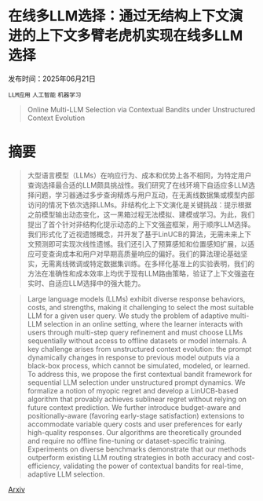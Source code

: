 # 在线多LLM选择：通过无结构上下文演进的上下文多臂老虎机实现在线多LLM选择

发布时间：2025年06月21日

`LLM应用` `人工智能` `机器学习`

> Online Multi-LLM Selection via Contextual Bandits under Unstructured Context Evolution

# 摘要

> 大型语言模型（LLMs）在响应行为、成本和优势上各不相同，为特定用户查询选择最合适的LLM颇具挑战性。我们研究了在线环境下自适应多LLM选择问题，学习器通过多步查询精炼与用户互动，在无离线数据集或模型内部访问的情况下依次选择LLMs。非结构化上下文演化是关键挑战：提示根据之前模型输出动态变化，这一黑箱过程无法模拟、建模或学习。为此，我们提出了首个针对非结构化提示动态的上下文强盗框架，用于顺序LLM选择。我们形式化了近视遗憾概念，并开发了基于LinUCB的算法，无需未来上下文预测即可实现次线性遗憾。我们还引入了预算感知和位置感知扩展，以适应可变查询成本和用户对早期高质量响应的偏好。我们的算法理论基础坚实，无需离线微调或特定数据集训练。在多样化基准上的实验表明，我们的方法在准确性和成本效率上均优于现有LLM路由策略，验证了上下文强盗在实时、自适应LLM选择中的强大能力。

> Large language models (LLMs) exhibit diverse response behaviors, costs, and strengths, making it challenging to select the most suitable LLM for a given user query. We study the problem of adaptive multi-LLM selection in an online setting, where the learner interacts with users through multi-step query refinement and must choose LLMs sequentially without access to offline datasets or model internals. A key challenge arises from unstructured context evolution: the prompt dynamically changes in response to previous model outputs via a black-box process, which cannot be simulated, modeled, or learned. To address this, we propose the first contextual bandit framework for sequential LLM selection under unstructured prompt dynamics. We formalize a notion of myopic regret and develop a LinUCB-based algorithm that provably achieves sublinear regret without relying on future context prediction. We further introduce budget-aware and positionally-aware (favoring early-stage satisfaction) extensions to accommodate variable query costs and user preferences for early high-quality responses. Our algorithms are theoretically grounded and require no offline fine-tuning or dataset-specific training. Experiments on diverse benchmarks demonstrate that our methods outperform existing LLM routing strategies in both accuracy and cost-efficiency, validating the power of contextual bandits for real-time, adaptive LLM selection.

[Arxiv](https://arxiv.org/abs/2506.17670)
